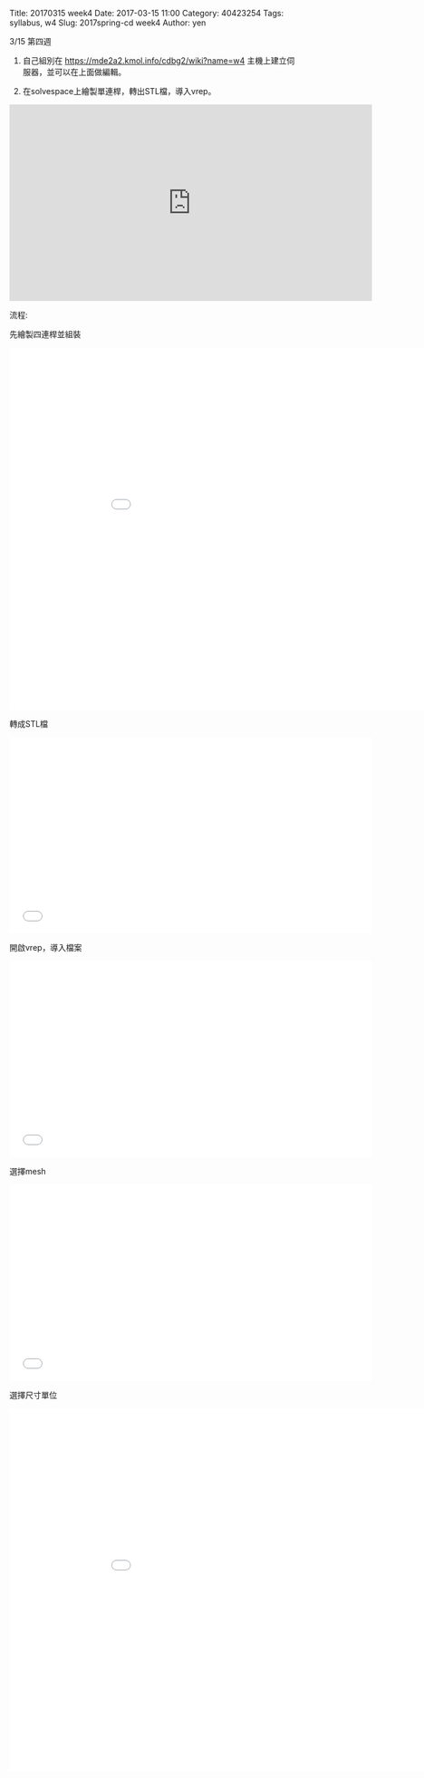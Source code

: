 Title: 20170315 week4
Date: 2017-03-15 11:00
Category: 40423254
Tags: syllabus, w4
Slug: 2017spring-cd week4
Author: yen

3/15 第四週

1. 自己組別在 https://mde2a2.kmol.info/cdbg2/wiki?name=w4 主機上建立伺服器，並可以在上面做編輯。

<!-- PELICAN_END_SUMMARY -->

2. 在solvespace上繪製單連桿，轉出STL檔，導入vrep。

<iframe src="https://player.vimeo.com/video/208424902" width="640" height="347" frameborder="0" webkitallowfullscreen mozallowfullscreen allowfullscreen></iframe>

流程:

先繪製四連桿並組裝
<iframe src="./../data/20170308-先繪製四連桿並組裝.png" width="960" height="640" frameborder="0" webkitallowfullscreen mozallowfullscreen allowfullscreen></iframe>

轉成STL檔
<iframe src="./../data/20170308-轉成STL檔.png" width="640" height="347" frameborder="0" webkitallowfullscreen mozallowfullscreen allowfullscreen></iframe>

開啟vrep，導入檔案
<iframe src="./../data/20170308-開啟vrep，導入檔案.png" width="640" height="347" frameborder="0" webkitallowfullscreen mozallowfullscreen allowfullscreen></iframe>

選擇mesh
<iframe src="./../data/20170308-選擇mesh.png" width="640" height="347" frameborder="0" webkitallowfullscreen mozallowfullscreen allowfullscreen></iframe>

選擇尺寸單位
<iframe src="./../data/20170308-選擇尺寸單位.png" width="960" height="640" frameborder="0" webkitallowfullscreen mozallowfullscreen allowfullscreen></iframe>